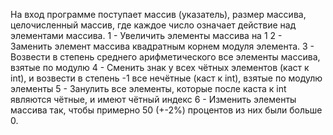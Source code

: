 На вход программе поступает массив (указатель), размер массива, целочисленный массив, где каждое число означает действие над элементами массива.
1 - Увеличить элементы массива на 1
2 - Заменить элемент массива квадратным корнем модуля элемента.
3 - Возвести в степень среднего арифметического все элементы массива, взятые по модулю
4 - Сменить знак у всех чётных элементов (каст к int), и возвести в степень -1 все нечётные (каст к int), взятые по модулю элементы
5 - Занулить все элементы, которые после каста к int являются чётные, и имеют чётный индекс
6 - Изменить элементы массива так, чтобы примерно 50 (+-2%) процентов из них были больше 0.



